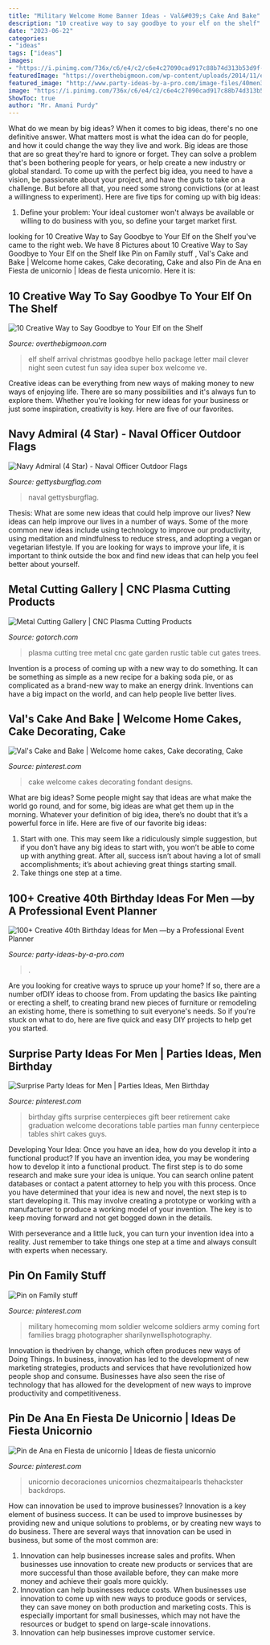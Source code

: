 ```yaml
---
title: "Military Welcome Home Banner Ideas - Val&#039;s Cake And Bake"
description: "10 creative way to say goodbye to your elf on the shelf"
date: "2023-06-22"
categories:
- "ideas"
tags: ["ideas"]
images:
- "https://i.pinimg.com/736x/c6/e4/c2/c6e4c27090cad917c88b74d313b53d9f--welcome-home-cakes-cake-fondant.jpg"
featuredImage: "https://overthebigmoon.com/wp-content/uploads/2014/11/elf-package.jpg"
featured_image: "http://www.party-ideas-by-a-pro.com/image-files/40men36a.jpg"
image: "https://i.pinimg.com/736x/c6/e4/c2/c6e4c27090cad917c88b74d313b53d9f--welcome-home-cakes-cake-fondant.jpg"
ShowToc: true
author: "Mr. Amani Purdy"
---
```



What do we mean by big ideas?
When it comes to big ideas, there's no one definitive answer. What matters most is what the idea can do for people, and how it could change the way they live and work. 
Big ideas are those that are so great they're hard to ignore or forget. They can solve a problem that's been bothering people for years, or help create a new industry or global standard. 
To come up with the perfect big idea, you need to have a vision, be passionate about your project, and have the guts to take on a challenge. But before all that, you need some strong convictions (or at least a willingness to experiment). 
Here are five tips for coming up with big ideas: 
1) Define your problem: Your ideal customer won't always be available or willing to do business with you, so define your target market first.

	

		
looking for 10 Creative Way to Say Goodbye to Your Elf on the Shelf you've came to the right web. We have 8 Pictures about 10 Creative Way to Say Goodbye to Your Elf on the Shelf like Pin on Family stuff ️, Val&#039;s Cake and Bake | Welcome home cakes, Cake decorating, Cake and also Pin de Ana en Fiesta de unicornio | Ideas de fiesta unicornio. Here it is:
		
    
## 10 Creative Way To Say Goodbye To Your Elf On The Shelf

<img loading=lazy src="https://overthebigmoon.com/wp-content/uploads/2014/11/elf-package.jpg" onerror="this.onerror=null;this.src='https://tse3.mm.bing.net/th?id=OIP.s1P0JYRMxUW-wsG_3vt_QQAAAA&amp;pid=15.1';" alt="10 Creative Way to Say Goodbye to Your Elf on the Shelf">

_Source: overthebigmoon.com_

>elf shelf arrival christmas goodbye hello package letter mail clever night seen cutest fun say idea super box welcome ve. 

	

Creative ideas can be everything from new ways of making money to new ways of enjoying life. There are so many possibilities and it's always fun to explore them. Whether you're looking for new ideas for your business or just some inspiration, creativity is key. Here are five of our favorites.

    
## Navy Admiral (4 Star) - Naval Officer Outdoor Flags

<img loading=lazy src="https://www.gettysburgflag.com/media/catalog/product/cache/2/thumbnail/520x416/602f0fa2c1f0d1ba5e241f914e856ff9/1/2/1200px-flag_of_a_united_states_navy_admiral.svg_1.png" onerror="this.onerror=null;this.src='https://tse3.mm.bing.net/th?id=OIP.N5jrBHSVolne7sqrRx8BIwHaF7&amp;pid=15.1';" alt="Navy Admiral (4 Star) - Naval Officer Outdoor Flags">

_Source: gettysburgflag.com_

>naval gettysburgflag. 

	

Thesis: What are some new ideas that could help improve our lives?
New ideas can help improve our lives in a number of ways. Some of the more common new ideas include using technology to improve our productivity, using meditation and mindfulness to reduce stress, and adopting a vegan or vegetarian lifestyle. If you are looking for ways to improve your life, it is important to think outside the box and find new ideas that can help you feel better about yourself.

    
## Metal Cutting Gallery | CNC Plasma Cutting Products

<img loading=lazy src="https://gotorch.com/gallery/gallery/tree-gate.jpg" onerror="this.onerror=null;this.src='https://tse1.mm.bing.net/th?id=OIP.Yvl-vmW9yIpCI67jK5GN7QHaLs&amp;pid=15.1';" alt="Metal Cutting Gallery | CNC Plasma Cutting Products">

_Source: gotorch.com_

>plasma cutting tree metal cnc gate garden rustic table cut gates trees. 

	

Invention is a process of coming up with a new way to do something. It can be something as simple as a new recipe for a baking soda pie, or as complicated as a brand-new way to make an energy drink. Inventions can have a big impact on the world, and can help people live better lives.

    
## Val&#039;s Cake And Bake | Welcome Home Cakes, Cake Decorating, Cake

<img loading=lazy src="https://i.pinimg.com/736x/c6/e4/c2/c6e4c27090cad917c88b74d313b53d9f--welcome-home-cakes-cake-fondant.jpg" onerror="this.onerror=null;this.src='https://tse4.mm.bing.net/th?id=OIP.Cx8cHdQhhTJKuy468hXwkAHaNJ&amp;pid=15.1';" alt="Val&#039;s Cake and Bake | Welcome home cakes, Cake decorating, Cake">

_Source: pinterest.com_

>cake welcome cakes decorating fondant designs. 

	

What are big ideas?
Some people might say that ideas are what make the world go round, and for some, big ideas are what get them up in the morning. Whatever your definition of big idea, there’s no doubt that it’s a powerful force in life. Here are five of our favorite big ideas: 
1. Start with one. This may seem like a ridiculously simple suggestion, but if you don’t have any big ideas to start with, you won’t be able to come up with anything great. After all, success isn’t about having a lot of small accomplishments; it’s about achieving great things starting small. 
2. Take things one step at a time.

    
## 100+ Creative 40th Birthday Ideas For Men —by A Professional Event Planner

<img loading=lazy src="http://www.party-ideas-by-a-pro.com/image-files/40men36a.jpg" onerror="this.onerror=null;this.src='https://tse1.mm.bing.net/th?id=OIP.Dud1m14_YV9kQRjJHRWnwAHaFj&amp;pid=15.1';" alt="100+ Creative 40th Birthday Ideas for Men —by a Professional Event Planner">

_Source: party-ideas-by-a-pro.com_

>. 

	

Are you looking for creative ways to spruce up your home? If so, there are a number ofDIY ideas to choose from. From updating the basics like painting or erecting a shelf, to creating brand new pieces of furniture or remodeling an existing home, there is something to suit everyone's needs. So if you're stuck on what to do, here are five quick and easy DIY projects to help get you started.

    
## Surprise Party Ideas For Men | Parties Ideas, Men Birthday

<img loading=lazy src="https://s-media-cache-ak0.pinimg.com/736x/03/a0/32/03a032a40a82d25da24b37d51e2a6355--gifts-for-men-birthday-gift-for-men.jpg" onerror="this.onerror=null;this.src='https://tse4.mm.bing.net/th?id=OIP._jC-fdFxw0gZAYUj0DN1PAHaJ6&amp;pid=15.1';" alt="Surprise Party Ideas for Men | Parties Ideas, Men Birthday">

_Source: pinterest.com_

>birthday gifts surprise centerpieces gift beer retirement cake graduation welcome decorations table parties man funny centerpiece tables shirt cakes guys. 

	

Developing Your Idea: Once you have an idea, how do you develop it into a functional product?
If you have an invention idea, you may be wondering how to develop it into a functional product. The first step is to do some research and make sure your idea is unique. You can search online patent databases or contact a patent attorney to help you with this process.
Once you have determined that your idea is new and novel, the next step is to start developing it. This may involve creating a prototype or working with a manufacturer to produce a working model of your invention. The key is to keep moving forward and not get bogged down in the details.

With perseverance and a little luck, you can turn your invention idea into a reality. Just remember to take things one step at a time and always consult with experts when necessary.

    
## Pin On Family Stuff ️

<img loading=lazy src="https://i.pinimg.com/736x/2f/17/50/2f1750ea2122224c51f950187c3d1671--military-women-military-families.jpg" onerror="this.onerror=null;this.src='https://tse2.mm.bing.net/th?id=OIP.kTJOQR-7JvyhizAlmbCl-gHaLH&amp;pid=15.1';" alt="Pin on Family stuff ️">

_Source: pinterest.com_

>military homecoming mom soldier welcome soldiers army coming fort families bragg photographer sharilynwellsphotography. 

	

Innovation is thedriven by change, which often produces new ways of Doing Things. In business, innovation has led to the development of new marketing strategies, products and services that have revolutionized how people shop and consume. Businesses have also seen the rise of technology that has allowed for the development of new ways to improve productivity and competitiveness.

    
## Pin De Ana En Fiesta De Unicornio | Ideas De Fiesta Unicornio

<img loading=lazy src="https://i.pinimg.com/originals/c6/6e/35/c66e35ba62f9c9fcb7685a3119675602.jpg" onerror="this.onerror=null;this.src='https://tse3.mm.bing.net/th?id=OIP.sjM_WN5f5jKRmgOPDKORZwHaJ4&amp;pid=15.1';" alt="Pin de Ana en Fiesta de unicornio | Ideas de fiesta unicornio">

_Source: pinterest.com_

>unicornio decoraciones unicornios chezmaitaipearls thehackster backdrops. 

	

How can innovation be used to improve businesses?
Innovation is a key element of business success. It can be used to improve businesses by providing new and unique solutions to problems, or by creating new ways to do business. There are several ways that innovation can be used in business, but some of the most common are: 
1. Innovation can help businesses increase sales and profits. When businesses use innovation to create new products or services that are more successful than those available before, they can make more money and achieve their goals more quickly.
2. Innovation can help businesses reduce costs. When businesses use innovation to come up with new ways to produce goods or services, they can save money on both production and marketing costs. This is especially important for small businesses, which may not have the resources or budget to spend on large-scale innovations. 
3. Innovation can help businesses improve customer service.

